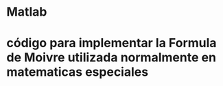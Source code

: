 # Matlab
# código para implementar la Formula de Moivre utilizada normalmente en matematicas especiales
